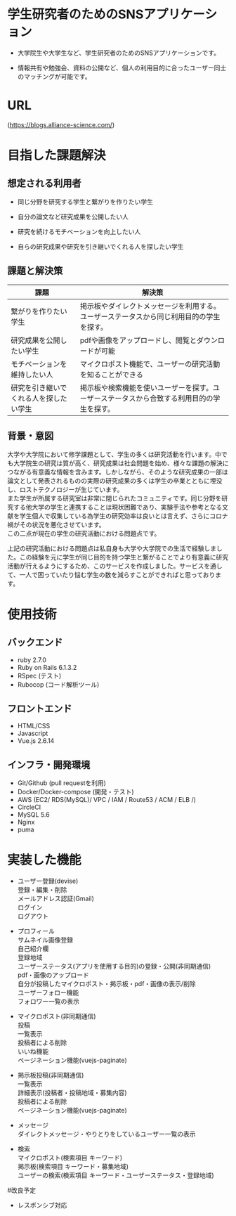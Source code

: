 # 学生研究者のためのSNSアプリケーション

* 大学院生や大学生など、学生研究者のためのSNSアプリケーションです。

* 情報共有や勉強会、資料の公開など、個人の利用目的に合ったユーザー同士のマッチングが可能です。

# URL

 (https://blogs.alliance-science.com/)

 # 目指した課題解決

 ## 想定される利用者

 * 同じ分野を研究する学生と繋がりを作りたい学生

 * 自分の論文など研究成果を公開したい人

 * 研究を続けるモチベーションを向上したい人

 * 自らの研究成果や研究を引き継いでくれる人を探したい学生

 ## 課題と解決策

| 課題 | 解決策 |
| --- | --- |
| 繋がりを作りたい学生 | 掲示板やダイレクトメッセージを利用する。ユーザーステータスから同じ利用目的の学生を探す。 |
| 研究成果を公開したい学生 | pdfや画像をアップロードし、閲覧とダウンロードが可能 |
| モチベーションを維持したい人 | マイクロポスト機能で、ユーザーの研究活動を知ることができる |
| 研究を引き継いでくれる人を探したい学生 | 掲示板や検索機能を使いユーザーを探す。ユーザーステータスから合致する利用目的の学生を探す。|


## 背景・意図

大学や大学院において修学課題として、学生の多くは研究活動を行います。中でも大学院生の研究は質が高く、研究成果は社会問題を始め、様々な課題の解決につながる有意義な情報を含みます。しかしながら、そのような研究成果の一部は論文として発表されるものの実際の研究成果の多くは学生の卒業とともに埋没し、ロストテクノロジーが生じています。  
また学生が所属する研究室は非常に閉じられたコミュニティです。同じ分野を研究する他大学の学生と連携することは現状困難であり、実験手法や参考となる文献を学生個人で収集している為学生の研究効率は良いとは言えず、さらにコロナ禍がその状況を悪化させています。  
この二点が現在の学生の研究活動における問題点です。  

上記の研究活動における問題点は私自身も大学や大学院での生活で経験しました。この経験を元に学生が同じ目的を持つ学生と繋がることでより有意義に研究活動が行えるようにするため、このサービスを作成しました。サービスを通して、一人で困っていたり悩む学生の数を減らすことができればと思っております。


# 使用技術
## バックエンド
* ruby 2.7.0
* Ruby on Rails 6.1.3.2
* RSpec (テスト)
* Rubocop (コード解析ツール)

## フロントエンド
* HTML/CSS
* Javascript
* Vue.js 2.6.14

## インフラ・開発環境
* Git/Github (pull requestを利用)
* Docker/Docker-compose (開発・テスト)
* AWS (EC2/ RDS(MySQL)/ VPC / IAM / Route53 / ACM / ELB /) 
* CircleCI
* MySQL 5.6
* Nginx
* puma

# 実装した機能

* ユーザー登録(devise)  
登録・編集・削除  
メールアドレス認証(Gmail)  
ログイン  
ログアウト

* プロフィール  
サムネイル画像登録  
自己紹介欄  
登録地域  
ユーザーステータス(アプリを使用する目的)の登録・公開(非同期通信)  
pdf・画像のアップロード  
自分が投稿したマイクロポスト・掲示板・pdf・画像の表示/削除  
ユーザーフォロー機能  
フォロワー一覧の表示     

* マイクロポスト(非同期通信)  
投稿  
一覧表示  
投稿者による削除  
いいね機能  
ページネーション機能(vuejs-paginate)


* 掲示板投稿(非同期通信)  
一覧表示  
詳細表示(投稿者・投稿地域・募集内容)  
投稿者による削除  
ページネーション機能(vuejs-paginate)


* メッセージ  
ダイレクトメッセージ・やりとりをしているユーザー一覧の表示

* 検索  
マイクロポスト(検索項目 キーワード)  
掲示板(検索項目 キーワード・募集地域)  
ユーザーの検索(検索項目 キーワード・ユーザーステータス・登録地域)  


#改良予定  
* レスポンシブ対応
